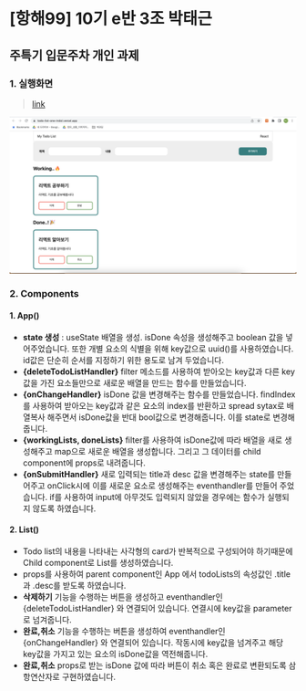 # [항해99] 10기 e반 3조 박태근

## 주특기 입문주차 개인 과제

### 1. 실행화면

> [link](https://todo-list-one-indol.vercel.app/)

<img src="./img/preview.png">

### 2. Components

#### 1. App()

- **state 생성** : useState 배열을 생성. isDone 속성을 생성해주고 boolean 값을 넣어주었습니다. 또한 개별 요소의 식별을 위해 key값으로 uuid()를 사용하였습니다. id값은 단순히 순서를 지정하기 위한 용도로 남겨 두었습니다.
- **{deleteTodoListHandler}** filter 메소드를 사용하여 받아오는 key값과 다른 key값을 가진 요소들만으로 새로운 배열을 만드는 함수를 만들었습니다.
- **{onChangeHandler}** isDone 값을 변경해주는 함수를 만들었습니다. findIndex를 사용하여 받아오는 key값과 같은 요소의 index를 반환하고 spread sytax로 배열복사 해주면서 isDone값을 반대 bool값으로 변경해줍니다. 이를 state로 변경해줍니다.
- **{workingLists, doneLists}** filter를 사용하여 isDone값에 따라 배열을 새로 생성해주고 map으로 새로운 배열을 생성합니다. 그리고 그 데이터를 child component<List>에 props로 내려줍니다.
- **{onSubmitHandler}** 새로 입력되는 title과 desc 값을 변경해주는 state를 만들어주고 onClick시에 이를 새로운 요소로 생성해주는 eventhandler를 만들어 주었습니다. if를 사용하여 input에 아무것도 입력되지 않았을 경우에는 함수가 실행되지 않도록 하였습니다.

#### 2. List()

- Todo list의 내용을 나타내는 사각형의 card가 반복적으로 구성되어야 하기때문에 Child component로 List를 생성하였습니다.
- props를 사용하여 parent component인 App 에서 todoLists의 속성값인 .title과 .desc를 받도록 하였습니다.
- **삭제하기** 기능을 수행하는 버튼을 생성하고 eventhandler인 {deleteTodoListHandler} 와 연결되어 있습니다. 연결시에 key값을 parameter로 넘겨줍니다.
- **완료,취소** 기능을 수행하는 버튼을 생성하여 eventhandler인 {onChangeHandler} 와 연결되어 있습니다. 작동시에 key값을 넘겨주고 해당 key값을 가지고 있는 요소의 isDone값을 역전해줍니다.
- **완료,취소** props로 받는 isDone 값에 따라 버튼이 취소 혹은 완료로 변환되도록 삼항연산자로 구현하였습니다.
